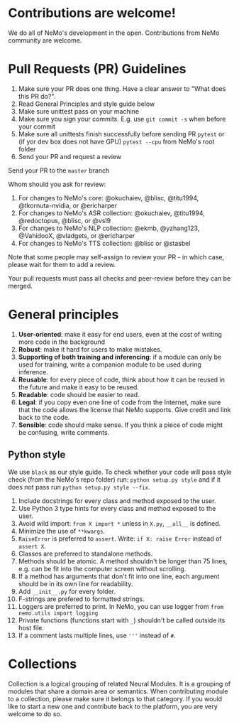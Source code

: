# Contributions are welcome!

We do all of NeMo's development in the open. Contributions from NeMo community are welcome.


# Pull Requests (PR) Guidelines

1) Make sure your PR does one thing. Have a clear answer to "What does this PR do?".
2) Read General Principles and style guide below
3) Make sure unittest pass on your machine
4) Make sure you sign your commits. E.g. use ``git commit -s`` when before your commit
5) Make sure all unittests finish successfully before sending PR ``pytest`` or (if yor dev box does not have GPU) ``pytest --cpu`` from NeMo's root folder
6) Send your PR and request a review

Send your PR to the `master` branch

Whom should you ask for review:
1. For changes to NeMo's core: @okuchaiev, @blisc, @titu1994, @tkornuta-nvidia, or @ericharper
1. For changes to NeMo's ASR collection: @okuchaiev, @titu1994, @redoctopus, @blisc, or @vsl9
1. For changes to NeMo's NLP collection: @ekmb, @yzhang123, @VahidooX, @vladgets, or @ericharper
1. For changes to NeMo's TTS collection: @blisc or @stasbel

Note that some people may self-assign to review your PR - in which case, please wait for them to add a review.

Your  pull requests must pass all checks and peer-review before they can be merged.

# General principles
1. **User-oriented**: make it easy for end users, even at the cost of writing more code in the background
1. **Robust**: make it hard for users to make mistakes.
1. **Supporting of both training and inferencing**: if a module can only be used for training, write a companion module to be used during inference.
1. **Reusable**: for every piece of code, think about how it can be reused in the future and make it easy to be reused.
1. **Readable**: code should be easier to read.
1. **Legal**: if you copy even one line of code from the Internet, make sure that the code allows the license that NeMo supports. Give credit and link back to the code.
1. **Sensible**: code should make sense. If you think a piece of code might be confusing, write comments.

## Python style
We use ``black`` as our style guide. To check whether your code will pass style check (from the NeMo's repo folder) run:
``python setup.py style`` and if it does not pass run ``python setup.py style --fix``.

1. Include docstrings for every class and method exposed to the user.
1. Use Python 3 type hints for every class and method exposed to the user.
1. Avoid wild import: ``from X import *`` unless in ``X.py``, ``__all__`` is defined.
1. Minimize the use of ``**kwargs``.
1. ``RaiseError`` is preferred to ``assert``. Write: ```if X: raise Error``` instead of ```assert X```.
1. Classes are preferred to standalone methods.
1. Methods should be atomic. A method shouldn't be longer than 75 lines, e.g. can be fit into the computer screen without scrolling.
1. If a method has arguments that don't fit into one line, each argument should be in its own line for readability.
1. Add ``__init__.py`` for every folder.
1. F-strings are prefered to formatted strings.
1. Loggers are preferred to print. In NeMo, you can use logger from ``from nemo.utils import logging``
1. Private functions (functions start with ``_``) shouldn't be called outside its host file.
1. If a comment lasts multiple lines, use ``'''`` instead of ``#``.

# Collections
Collection is a logical grouping of related Neural Modules. It is a grouping of modules that share a domain area or semantics.
When contributing module to a collection, please make sure it belongs to that category. 
If you would like to start a new one and contribute back to the platform, you are very welcome to do so.  
